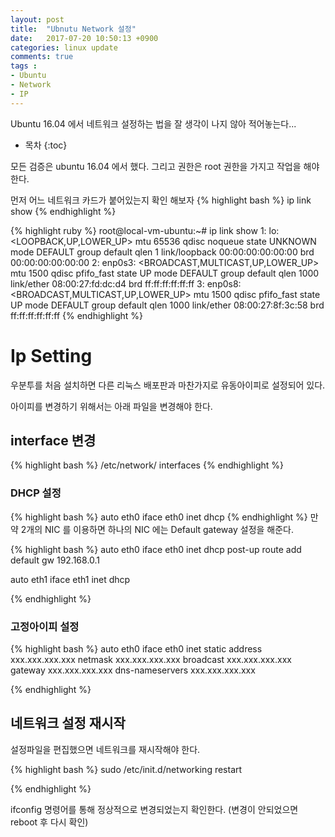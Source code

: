 ```yaml
---
layout: post
title:  "Ubnutu Network 설정"
date:   2017-07-20 10:50:13 +0900
categories: linux update
comments: true
tags :
- Ubuntu
- Network
- IP
---
```


Ubuntu 16.04 에서 네트워크 설정하는 법을 잘 생각이 나지 않아 적어놓는다...
* 목차
{:toc}

모든 검증은 ubuntu 16.04 에서 했다. 그리고 권한은 root 권한을 가지고 작업을 해야 한다.

먼저 어느 네트워크 카드가 붙어있는지 확인 해보자
{% highlight bash %}
ip link show
{% endhighlight %}

{% highlight ruby %}
root@local-vm-ubuntu:~# ip link show
1: lo: <LOOPBACK,UP,LOWER_UP> mtu 65536 qdisc noqueue state UNKNOWN mode DEFAULT group default qlen 1
    link/loopback 00:00:00:00:00:00 brd 00:00:00:00:00:00
2: enp0s3: <BROADCAST,MULTICAST,UP,LOWER_UP> mtu 1500 qdisc pfifo_fast state UP mode DEFAULT group default qlen 1000
    link/ether 08:00:27:fd:dc:d4 brd ff:ff:ff:ff:ff:ff
3: enp0s8: <BROADCAST,MULTICAST,UP,LOWER_UP> mtu 1500 qdisc pfifo_fast state UP mode DEFAULT group default qlen 1000
    link/ether 08:00:27:8f:3c:58 brd ff:ff:ff:ff:ff:ff
{% endhighlight %}

# Ip Setting

우분투를 처음 설치하면 다른 리눅스 배포판과 마찬가지로 유동아이피로 설정되어 있다.

아이피를 변경하기 위해서는 아래 파일을 변경해야 한다.

## interface 변경

{% highlight bash %}
/etc/network/ interfaces
{% endhighlight %}

### DHCP 설정
{% highlight bash %}
auto eth0
iface eth0 inet dhcp
{% endhighlight %}
만약 2개의 NIC 를 이용하면 하나의 NIC 에는 Default gateway 설정을 해준다.

{% highlight bash %}
auto eth0
iface eth0 inet dhcp
post-up route add default gw 192.168.0.1

auto eth1
iface eth1 inet dhcp

{% endhighlight %}


### 고정아이피 설정

{% highlight bash %}
auto eth0
iface eth0 inet static
address xxx.xxx.xxx.xxx
netmask xxx.xxx.xxx.xxx
broadcast xxx.xxx.xxx.xxx
gateway xxx.xxx.xxx.xxx
dns-nameservers xxx.xxx.xxx.xxx

{% endhighlight %}


## 네트워크 설정 재시작
설정파일을 편집했으면 네트워크를 재시작해야 한다.


{% highlight bash %}
sudo /etc/init.d/networking restart

{% endhighlight %}

ifconfig 명령어를 통해 정상적으로 변경되었는지 확인한다. (변경이 안되었으면 reboot 후 다시 확인)
